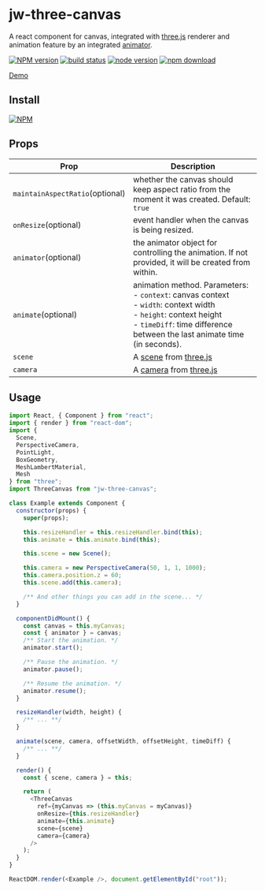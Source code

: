 # jw-three-canvas

A react component for canvas, integrated with [three.js](https://threejs.org) renderer and animation feature by an integrated [animator](https://nodei.co/npm/jw-animator).

[![NPM version][npm-image]][npm-url]
[![build status][travis-image]][travis-url]
[![node version][node-image]][node-url]
[![npm download][download-image]][download-url]

[npm-image]: http://img.shields.io/npm/v/jw-three-canvas.svg
[npm-url]: http://npmjs.org/package/jw-three-canvas
[travis-image]: https://img.shields.io/travis/WaiChungWong/jw-three-canvas.svg
[travis-url]: https://travis-ci.org/WaiChungWong/jw-three-canvas
[node-image]: https://img.shields.io/badge/node.js-%3E=_0.10-green.svg
[node-url]: http://nodejs.org/download/
[download-image]: https://img.shields.io/npm/dm/jw-three-canvas.svg
[download-url]: https://npmjs.org/package/jw-three-canvas

[Demo](http://waichungwong.github.io/jw-three-canvas/build)

## Install

[![NPM](https://nodei.co/npm/jw-three-canvas.png)](https://nodei.co/npm/jw-three-canvas)

## Props

| Prop                            | Description                                                                                                                                                                                             |
| ------------------------------- | ------------------------------------------------------------------------------------------------------------------------------------------------------------------------------------------------------- |
| `maintainAspectRatio`(optional) | whether the canvas should keep aspect ratio from the moment it was created. Default: `true`                                                                                                             |
| `onResize`(optional)            | event handler when the canvas is being resized.                                                                                                                                                         |
| `animator`(optional)            | the animator object for controlling the animation. If not provided, it will be created from within.                                                                                                     |
| `animate`(optional)             | animation method. Parameters:<br> - `context`: canvas context<br> - `width`: context width<br> - `height`: context height<br> - `timeDiff`: time difference between the last animate time (in seconds). |
| `scene`                         | A [scene](https://threejs.org/docs/index.html#api/scenes/Scene) from [three.js](https://threejs.org)                                                                                                    |
| `camera`                        | A [camera](https://threejs.org/docs/index.html#api/cameras/Camera) from [three.js](https://threejs.org)                                                                                                 |

## Usage

```javascript
import React, { Component } from "react";
import { render } from "react-dom";
import {
  Scene,
  PerspectiveCamera,
  PointLight,
  BoxGeometry,
  MeshLambertMaterial,
  Mesh
} from "three";
import ThreeCanvas from "jw-three-canvas";

class Example extends Component {
  constructor(props) {
    super(props);

    this.resizeHandler = this.resizeHandler.bind(this);
    this.animate = this.animate.bind(this);

    this.scene = new Scene();

    this.camera = new PerspectiveCamera(50, 1, 1, 1000);
    this.camera.position.z = 60;
    this.scene.add(this.camera);

    /** And other things you can add in the scene... */
  }

  componentDidMount() {
    const canvas = this.myCanvas;
    const { animator } = canvas;
    /** Start the animation. */
    animator.start();

    /** Pause the animation. */
    animator.pause();

    /** Resume the animation. */
    animator.resume();
  }

  resizeHandler(width, height) {
    /** ... **/
  }

  animate(scene, camera, offsetWidth, offsetHeight, timeDiff) {
    /** ... **/
  }

  render() {
    const { scene, camera } = this;

    return (
      <ThreeCanvas
        ref={myCanvas => (this.myCanvas = myCanvas)}
        onResize={this.resizeHandler}
        animate={this.animate}
        scene={scene}
        camera={camera}
      />
    );
  }
}

ReactDOM.render(<Example />, document.getElementById("root"));
```
